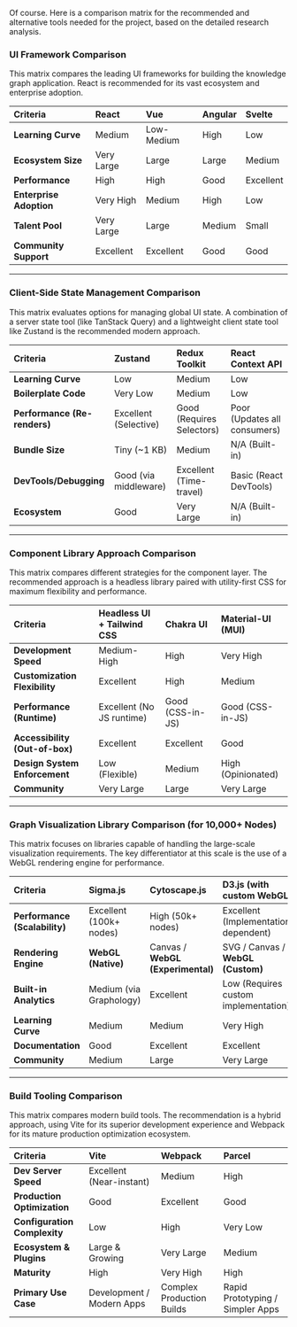 Of course. Here is a comparison matrix for the recommended and alternative tools needed for the project, based on the detailed research analysis.

### UI Framework Comparison

This matrix compares the leading UI frameworks for building the knowledge graph application. React is recommended for its vast ecosystem and enterprise adoption.

| Criteria | React | Vue | Angular | Svelte |
| :--- | :--- | :--- | :--- | :--- |
| **Learning Curve** | Medium | Low-Medium | High | Low |
| **Ecosystem Size** | Very Large | Large | Large | Medium |
| **Performance** | High | High | Good | Excellent |
| **Enterprise Adoption** | Very High | Medium | High | Low |
| **Talent Pool** | Very Large | Large | Medium | Small |
| **Community Support**| Excellent | Excellent | Good | Good |

---

### Client-Side State Management Comparison

This matrix evaluates options for managing global UI state. A combination of a server state tool (like TanStack Query) and a lightweight client state tool like Zustand is the recommended modern approach.

| Criteria | Zustand | Redux Toolkit | React Context API |
| :--- | :--- | :--- | :--- |
| **Learning Curve** | Low | Medium | Low |
| **Boilerplate Code** | Very Low | Medium | Low |
| **Performance (Re-renders)** | Excellent (Selective) | Good (Requires Selectors)| Poor (Updates all consumers) |
| **Bundle Size** | Tiny (~1 KB) | Medium | N/A (Built-in) |
| **DevTools/Debugging**| Good (via middleware) | Excellent (Time-travel) | Basic (React DevTools) |
| **Ecosystem** | Good | Very Large | N/A (Built-in) |

---

### Component Library Approach Comparison

This matrix compares different strategies for the component layer. The recommended approach is a headless library paired with utility-first CSS for maximum flexibility and performance.

| Criteria | Headless UI + Tailwind CSS | Chakra UI | Material-UI (MUI) |
| :--- | :--- | :--- | :--- |
| **Development Speed**| Medium-High | High | Very High |
| **Customization Flexibility**| Excellent | High | Medium |
| **Performance (Runtime)**| Excellent (No JS runtime)| Good (CSS-in-JS) | Good (CSS-in-JS) |
| **Accessibility (Out-of-box)**| Excellent | Excellent | Good |
| **Design System Enforcement**| Low (Flexible) | Medium | High (Opinionated) |
| **Community** | Very Large | Large | Very Large |

---

### Graph Visualization Library Comparison (for 10,000+ Nodes)

This matrix focuses on libraries capable of handling the large-scale visualization requirements. The key differentiator at this scale is the use of a WebGL rendering engine for performance.

| Criteria | Sigma.js | Cytoscape.js | D3.js (with custom WebGL) |
| :--- | :--- | :--- | :--- |
| **Performance (Scalability)** | Excellent (100k+ nodes) | High (50k+ nodes) | Excellent (Implementation-dependent) |
| **Rendering Engine** | **WebGL (Native)** | Canvas / **WebGL (Experimental)** | SVG / Canvas / **WebGL (Custom)** |
| **Built-in Analytics** | Medium (via Graphology) | Excellent | Low (Requires custom implementation) |
| **Learning Curve** | Medium | Medium | Very High |
| **Documentation** | Good | Excellent | Excellent |
| **Community** | Medium | Large | Very Large |

---

### Build Tooling Comparison

This matrix compares modern build tools. The recommendation is a hybrid approach, using Vite for its superior development experience and Webpack for its mature production optimization ecosystem.

| Criteria | Vite | Webpack | Parcel |
| :--- | :--- | :--- | :--- |
| **Dev Server Speed** | Excellent (Near-instant) | Medium | High |
| **Production Optimization** | Good | Excellent | Good |
| **Configuration Complexity**| Low | High | Very Low |
| **Ecosystem & Plugins**| Large & Growing | Very Large | Medium |
| **Maturity** | High | Very High | High |
| **Primary Use Case**| Development / Modern Apps | Complex Production Builds | Rapid Prototyping / Simpler Apps |